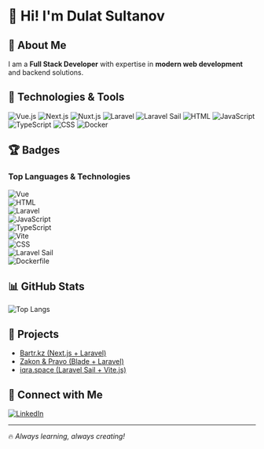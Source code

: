 # 👋 Hi! I'm Dulat Sultanov

## 🌟 About Me  
I am a **Full Stack Developer** with expertise in **modern web development** and backend solutions.  

## 🚀 Technologies & Tools  

![Vue.js](https://img.shields.io/badge/Vue.js-%234FC08D.svg?style=for-the-badge&logo=vue.js&logoColor=white)
![Next.js](https://img.shields.io/badge/Next.js-%23000000.svg?style=for-the-badge&logo=next.js&logoColor=white)
![Nuxt.js](https://img.shields.io/badge/Nuxt.js-%2300C58E.svg?style=for-the-badge&logo=nuxt.js&logoColor=white)
![Laravel](https://img.shields.io/badge/Laravel-%23FF2D20.svg?style=for-the-badge&logo=laravel&logoColor=white)
![Laravel Sail](https://img.shields.io/badge/Laravel_Sail-%232496ED.svg?style=for-the-badge&logo=docker&logoColor=white)
![HTML](https://img.shields.io/badge/HTML-%23E34F26.svg?style=for-the-badge&logo=html5&logoColor=white)
![JavaScript](https://img.shields.io/badge/JavaScript-%23F7DF1E.svg?style=for-the-badge&logo=javascript&logoColor=black)
![TypeScript](https://img.shields.io/badge/TypeScript-%233178C6.svg?style=for-the-badge&logo=typescript&logoColor=white)
![CSS](https://img.shields.io/badge/CSS-%231572B6.svg?style=for-the-badge&logo=css3&logoColor=white)
![Docker](https://img.shields.io/badge/Docker-%232496ED.svg?style=for-the-badge&logo=docker&logoColor=white)

## 🏆 Badges

### **Top Languages & Technologies**  
![Vue](https://img.shields.io/badge/Vue-33.7%25-%234FC08D?style=for-the-badge&logo=vue.js&logoColor=white)  
![HTML](https://img.shields.io/badge/HTML-22.83%25-%23E34F26?style=for-the-badge&logo=html5&logoColor=white)  
![Laravel](https://img.shields.io/badge/Laravel-18.7%25-%23FF2D20?style=for-the-badge&logo=laravel&logoColor=white)  
![JavaScript](https://img.shields.io/badge/JavaScript-16.09%25-%23F7DF1E?style=for-the-badge&logo=javascript&logoColor=black)  
![TypeScript](https://img.shields.io/badge/TypeScript-16.05%25-%233178C6?style=for-the-badge&logo=typescript&logoColor=white)  
![Vite](https://img.shields.io/badge/Vite-12.4%25-%23646CFF?style=for-the-badge&logo=vite&logoColor=white)  
![CSS](https://img.shields.io/badge/CSS-9.91%25-%231572B6?style=for-the-badge&logo=css3&logoColor=white)  
![Laravel Sail](https://img.shields.io/badge/Laravel%20Sail-7.3%25-%23007ACC?style=for-the-badge&logo=laravel&logoColor=white)  
![Dockerfile](https://img.shields.io/badge/Dockerfile-1.42%25-%232496ED?style=for-the-badge&logo=docker&logoColor=white)  



## 📊 GitHub Stats  

![Top Langs](https://github-readme-stats.vercel.app/api/top-langs/?username=dukatyty&layout=compact&theme=dark)  

## 📌 Projects  

- [Bartr.kz (Next.js + Laravel)](https://bartr.kz)
- [Zakon & Pravo (Blade + Laravel)](https://zakonpravo.kz)
- [iqra.space (Laravel Sail + Vite.js)](https://iqra.space)


## 📱 Connect with Me  

[![LinkedIn](https://img.shields.io/badge/LinkedIn-%230077B5.svg?style=for-the-badge&logo=linkedin&logoColor=white)](https://www.linkedin.com/in/YOUR_PROFILE)


---

🔥 _Always learning, always creating!_
